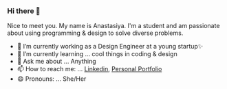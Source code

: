 ### Hi there 👋

<!--
**APiligrim/APiligrim** is a ✨ _special_ ✨ repository because its `README.md` (this file) appears on your GitHub profile.
-->
Nice to meet you. My name is Anastasiya. I'm a student and am passionate about using programming & design to solve diverse problems.

- 🔭 I’m currently working as a Design Engineer at a young startup✨
- 🌱 I’m currently learning ... cool things in coding & design  
- 💬 Ask me about ... Anything
- 📫 How to reach me: ...  [Linkedin](https://www.linkedin.com/in/uraleva/), [Personal Portfolio](https://www.anastasiyauraleva.com/)
- 😄 Pronouns: ... She/Her

